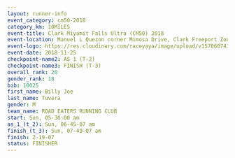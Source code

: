 ```yaml
---
layout: runner-info 
event_category: cm50-2018 
category_km: 10MILES 
event-title: Clark Miyamit Falls Ultra (CM50) 2018 
event-location: Manuel L Quezon corner Mimosa Drive, Clark Freeport Zone, Clark, Pampanga, Philippines 
event-logo: https://res.cloudinary.com/raceyaya/image/upload/v1570607412/logo/cm50_p8ydpq.jpg 
event-date: 2018-11-25 
checkpoint-name2: AS 1 (T-2) 
checkpoint-name3: FINISH (T-3) 
overall_rank: 26
gender_rank: 18
bib: 10025
first_name: Billy Joe
last_name: Tuvera
gender: M
team_name: ROAD EATERS RUNNING CLUB
start: Sun, 05-30-00 am
as_1_(t_2): Sun, 06-45-07 am
finish_(t_3): Sun, 07-49-07 am
finish: 2-19-07
status: FINISHER
---
```

